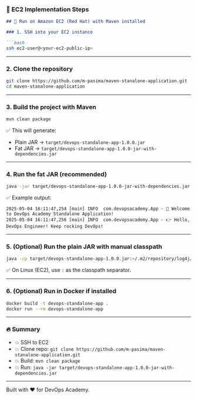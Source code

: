 


### 📄  EC2 Implementation Steps

````markdown
## 🚀 Run on Amazon EC2 (Red Hat) with Maven installed

### 1. SSH into your EC2 instance

```bash
ssh ec2-user@<your-ec2-public-ip>
````

---

### 2. Clone the repository

```bash
git clone https://github.com/m-pasima/maven-stanalone-application.git
cd maven-stanalone-application
```

---

### 3. Build the project with Maven

```bash
mvn clean package
```

✅ This will generate:

* Plain JAR → `target/devops-standalone-app-1.0.0.jar`
* Fat JAR → `target/devops-standalone-app-1.0.0-jar-with-dependencies.jar`

---

### 4. Run the fat JAR (recommended)

```bash
java -jar target/devops-standalone-app-1.0.0-jar-with-dependencies.jar
```

✅ Example output:

```
2025-05-04 16:11:47,254 [main] INFO  com.devopsacademy.App - 🚀 Welcome to DevOps Academy Standalone Application!
2025-05-04 16:11:47,256 [main] INFO  com.devopsacademy.App - 👉 Hello, DevOps Engineer! Keep rocking DevOps!
```

---

### 5. (Optional) Run the plain JAR with manual classpath

```bash
java -cp target/devops-standalone-app-1.0.0.jar:~/.m2/repository/log4j/log4j/1.2.17/log4j-1.2.17.jar com.devopsacademy.App
```

✅ On Linux (EC2), use `:` as the classpath separator.

---

### 6. (Optional) Run in Docker if installed

```bash
docker build -t devops-standalone-app .
docker run --rm devops-standalone-app
```

---

### 🔥 Summary

* 💥 SSH to EC2
* 💥 Clone repo: `git clone https://github.com/m-pasima/maven-stanalone-application.git`
* 💥 Build: `mvn clean package`
* 💥 Run: `java -jar target/devops-standalone-app-1.0.0-jar-with-dependencies.jar`

---

Built with ❤️ for DevOps Academy.

```




